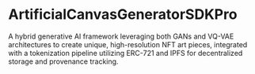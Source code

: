 # ArtificialCanvasGeneratorSDKPro
A hybrid generative AI framework leveraging both GANs and VQ-VAE architectures to create unique, high-resolution NFT art pieces, integrated with a tokenization pipeline utilizing ERC-721 and IPFS for decentralized storage and provenance tracking.
